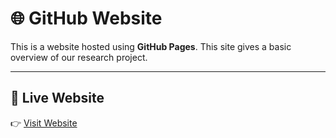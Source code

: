 # 🌐 GitHub Website

This is a website hosted using **GitHub Pages**. This site gives a basic overview of our research project.

---

## 🔗 Live Website

👉 [Visit Website](https://hyechanlee1.github.io/Geofeed-Website/)
